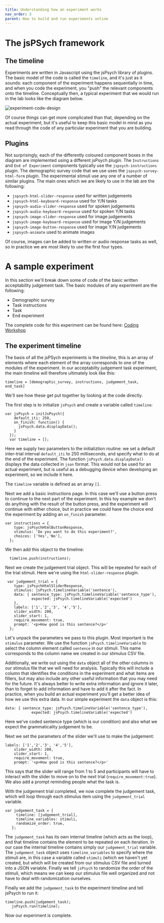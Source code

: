 ```yaml
---
title: Understanding how an experiment works
nav_order: 3
parent: How to build and run experiments online
---
```


# The jsPSych framework

## The timeline

Experiments are written in Javascript using the jsPsych library of plugins. The basic model of the code is called the `timeline`, and it's just as it sounds: each component of the experiment happens sequentially in time, and when you code the experiment, you "push" the relevant components onto the timeline.  Conceptually then, a typical  experiment that we would run in the lab looks like the diagram below.

![experiment-code-design](/online-documentation/assets/images/experiment-code-design.png)

Of course things can get more complicated than that, depending on the actual experiment, but it's useful to keep this basic model in mind as you read through the code of any particular experiment that you are building.

## Plugins

Not surprisingly, each of the differently coloured component boxes in the diagram are implemented using a different jsPsych plugin.  The `Instructions` and `End of Experiment` components typically use the `jspsych-instructions` plugin. The demographic survey code that we use uses the `jspsych-survey-html-form` plugin. The experimental stimuli use any one of a number of similar plugins. The main ones which we are likely to use in the lab are the following:

 - `jspsych-html-slider-response` used for written judgements
 - `jspsych-html-keyboard-response` used for Y/N tasks
 - `jspsych-audio-slider-response` used for spoken judgements
 - `jspsych-audio-keyboard-response` used for spoken Y/N tasks
 - `jspsych-image-slider-response`  used for image judgements
 - `jspsych-image-keyboard-response` used for image Y/N judgements
 - `jspsych-image-button-response` used for image Y/N judgements
 - `jspsych-animate` used to animate images

 Of course, images can be added to written or audio response tasks as well, so in practice we are most likely to use the first four types.

# A sample experiment

In this section we'll break down some of code of the basic written acceptability judgement task.  The basic modules of any experiment are the following:

 - Demographic survey
 - Task instructions
 - Task
 - End experiment

 The complete code for this experiment can be found here: [Coding Workshop](https://github.com/msu-language-acquisition-lab/CodingWorkshop)

## The experiment timeline

The basis of all the jsPSych experiments is the *timeline*, this is an array of elements where each element of the array corresponds to one of the modules of the experiment. In our acceptabilty judgement task experiment, the main timeline will therefore ultimately look like this:

    timeline = [demographic_survey, instructions, judgement_task, end_task]

We'll see how these get put together by looking at the code directly.

The first step is to initialize `jsPsych` and create a variable called `timeline`:

```
var jsPsych = initJsPsych({
    default_iti: 250,
    on_finish: function() {
      jsPsych.data.displayData();
    }
  });
  var timeline = [];
```

Here we supply two parameters to the initializtion routine: we set a default inter-trial interval `default_iti` to 250 milliseconds, and specify what to do at the end of the experiment. The function `jsPsych.data.displayData()` displays the data collected in `json` format. This would not be used for an actual experiment, but is useful as a debugging device when developing an experiment, so we include it here. 

The `timeline` variable is defined as an array `[]`.

Next we add a basic instructions page. In this case we'll use a button press to continue to the next part of the experiment. In this toy example we don't do anything with the result of the button press, and the experiment will continue with either choice, but in practice we could have the choice end the experiment by adding an `on_finish` parameter.

```
var instructions = {
    type: jsPsychHtmlButtonResponse,
    stimulus: 'Do you want to do this experiment?',
    choices: ['Yes','No'],
  };
```
We then add this object to the timeline:

```
  timeline.push(instructions);
```
Next we create the judgement trial object. This will be repeated for each of the trial stimuli.  Here we're using the `html-slider-response` plugin.

```
 var judgement_trial = {
    type: jsPsychHtmlSliderResponse,
    stimulus: jsPsych.timelineVariable('sentence'),
    data: { sentence_type: jsPsych.timelineVariable('sentence_type'),
            expected: jsPsych.timelineVariable('expected')
    },
    labels: ['1','2','3', '4','5'],
    slider_width: 200,
    slider_start: 1,
    require_movement: true,
    prompt: '<p>How good is this sentence?</p>'
  };
```
Let's unpack the parameters we pass to this plugin. Most important is the `stimulus` parameter. We use the function `jsPsych.timelineVariable` to select the column element called `sentence` in our stimuli. This name corresponds to the column name we created in our stimulus CSV file.

Additionally, we write out using the `data` object all of the other columns in our stimulus file that we will need for analysis. Typically this will include a column that identifies the conditions in the experiment and what items are fillers, but may also include any other useful information that you may need for the future. It's always better to write extra information and ignore it later, than to forget to add information and have to add it after the fact.  In practice, when you build an actual experiment you'll get a better idea of how we use this extra data. In our simple experiment the `data` object is this:

```
data: { sentence_type: jsPsych.timelineVariable('sentence_type'),
            expected: jsPsych.timelineVariable('expected')
```

Here we've coded sentence type (which is our condition) and also what we expect the grammaticality judgement to be.

Next we set the parameters of the slider we'll use to make the judgement:

```
labels: ['1','2','3', '4','5'],
    slider_width: 200,
    slider_start: 1,
    require_movement: true,
    prompt: '<p>How good is this sentence?</p>'
```

This says that the slider will range from 1 to 5 and participants will have to interact with the slider to move on to the next trial (`require_movement:true`). We also add a prompt reminding people what the task is. 

With the judgement trial completed, we now complete the judgement task, which will loop through each stimulus item using the `judgement_trial` variable.

```
var judgement_task = {
     timeline: [judgement_trial],
     timeline_variables: stimuli,
     randomize_order: true,
   };
```

The `judgement_task` has its own internal timeline (which acts as the loop), and that timeline contains the element to be repeated on each iteration. In our case the internal timeline contains simply our `judgement_trial` variable.  The `judgement_task` object uses `timeline_variables` to specify where the stimuli are, in this case a variable called `stimuli` (which we haven't yet created, but which will be created from our stimulus CSV file and turned into a JSON variable.  Finally we tell `jsPsych` to randomize the order of the stimuli, which means we can keep our stimulus file well organized and not have to deal with randomization ourselves.

Finally we add the `judgement_task` to the experiment timeline and tell jsPsych to run it:

```
timeline.push(judgement_task);
   jsPsych.run(timeline);
```

Now our experiment is complete. 
